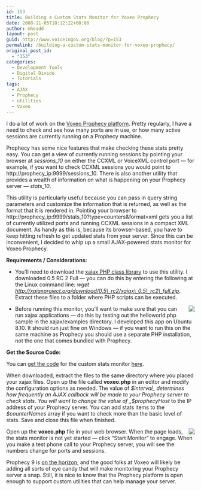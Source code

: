 ```yaml
---
id: 153
title: Building a Custom Stats Monitor for Voxeo Prophecy
date: 2008-11-05T18:12:22+00:00
author: mheadd
layout: post
guid: http://www.voiceingov.org/blog/?p=153
permalink: /building-a-custom-stats-monitor-for-voxeo-prophecy/
original_post_id:
  - "153"
categories:
  - Development Tools
  - Digital Divide
  - Tutorials
tags:
  - AJAX
  - Prophecy
  - utilities
  - Voxeo
---
```

I do a lot of work on the <a href="http://www.voxeo.com/prophecy/" target="_blank">Voxeo Prophecy platform</a>. Pretty regularly, I have a need to check and see how many ports are in use, or how many active sessions are currently running on a Prophecy machine.

Prophecy has some nice features that make checking these stats pretty easy. You can get a view of currently running sessions by pointing your browser at _sessions_10_ on either the CCXML or VoiceXML control port &#8212; for example, if you want to check CCXML sessions you would point to http://prophecy\_ip:9999/sessions\_10. There is also another utility that provides a wealth of information on what is happening on your Prophecy server &#8212; _stats_10_.

This utility is particularly useful because you can pass in query string parameters and customize the information that is returned, as well as the format that it is rendered in. Pointing your browser to http://prophecy\_ip:9999/stats\_10?type=counters&format=xml gets you a list of currently utilized ports and running CCXML sessions in a compact XML document. As handy as this is, because its browser-based, you have to keep hitting refresh to get updated stats from your server. Since this can be inconvenient, I decided to whip up a small AJAX-powered stats monitor for Voxeo Prophecy.

**Requirements / Considerations:**

  * You&#8217;ll need to download the <a href="http://xajaxproject.org/" target="_blank">xajax PHP class library</a> to use this utility. I downloaded 0.5 RC 2 Full &#8212; you can do this by entering the following at the Linux command line: _wget http://xajaxproject.org/download/0.5\_rc2/xajax\_0.5\_rc2\_full.zip_. Extract these files to a folder where PHP scripts can be executed. 
<img style="float:right;padding-left:10px;" src="http://www.voiceingov.org/blog/monitor_off.jpg" />

  * Before running this monitor, you&#8217;ll want to make sure that you can run xajax applications &#8212; do this by testing out the helloworld.php sample in the xajax/examples directory. I developed this app on Ubuntu 8.10. It should run just fine on Windows &#8212; if you want to run this on the same machine as Prophecy you should use a separate PHP installation, not the one that comes bundled with Prophecy.

**Get the Source Code:**

You can [get the code](http://www.voiceingov.org/tutorials/prophecy_stats_monitor.zip) for the custom stats monitor [here](http://www.voiceingov.org/tutorials/prophecy_stats_monitor.zip).

When downloaded, extract the files to the same directory where you placed your xajax files. Open up the file called **voxeo.php** in an editor and modify the configuration options as needed. The value of _$interval_ determines how frequently an AJAX callback will be made to your Prophecy server to check stats. You will want to change the value of _$prophecyHost_ to the IP address of your Prophecy server. You can add stats items to the _$counterNames_ array if you want to check more than the basic level of stats. Save and close this file when finished.

<img style="float:right;padding-left:10px;" src="http://www.voiceingov.org/blog/monitor_on.jpg" />

Open up the **voxeo.php** file in your web browser. When the page loads, the stats monitor is not yet started &#8212; click &#8220;Start Monitor&#8221; to engage. When you make a test phone call to your Prophecy server, you will see the numbers change for ports and sessions.

Prophecy 9 is <a href="http://evolution.voxeo.com/forums/main.jsp?bb-cid=85&bb-tid=718099" target="_blank">on the horizon</a>, and the good folks at Voxeo will likely be adding all sorts of eye candy that will make monitoring your Prophecy server a snap. Still, it is nice to know that the Prophecy platform is open enough to support custom utilities that can help manage your server.